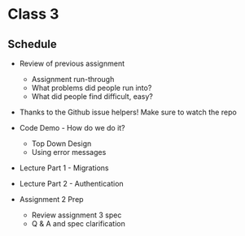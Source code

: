# Class 3

## Schedule

* Review of previous assignment
    * Assignment run-through
    * What problems did people run into?
    * What did people find difficult, easy?

* Thanks to the Github issue helpers! Make sure to watch the repo

* Code Demo - How do we do it?
  * Top Down Design
  * Using error messages

* Lecture Part 1 - Migrations

* Lecture Part 2 - Authentication

* Assignment 2 Prep
    * Review assignment 3 spec
    * Q & A and spec clarification
